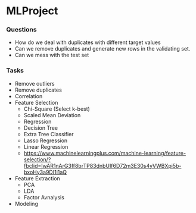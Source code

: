 # MLProject

### Questions
- How do we deal with duplicates with different target values
- Can we remove duplicates and generate new rows in the validating set.
- Can we mess with the test set

### Tasks
- Remove outliers
- Remove duplicates
- Correlation
- Feature Selection
  - Chi-Square (Select k-best)
  - Scaled Mean Deviation
  - Regression
  - Decision Tree
  - Extra Tree Classifier
  - Lasso Regression
  - Linear Regression
  - https://www.machinelearningplus.com/machine-learning/feature-selection/?fbclid=IwAR1nArG3ff8brTP83dnbUIf6D72m3E30s4yVWBXpi5b-bxoHy3a9DI1i1aQ
- Feature Extraction
  - PCA
  - LDA
  - Factor Avnalysis
- Modeling
